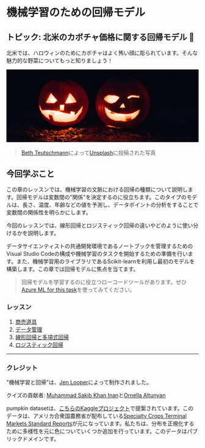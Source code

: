 # 機械学習のための回帰モデル
## トピック: 北米のカボチャ価格に関する回帰モデル 🎃

北米では、ハロウィンのためにカボチャはよく怖い顔に彫られています。そんな魅力的な野菜についてもっと知りましょう！

![jack-o-lanterns](../images/jack-o-lanterns.jpg)
> <a href="https://unsplash.com/@teutschmann?utm_source=unsplash&utm_medium=referral&utm_content=creditCopyText">Beth Teutschmann</a>によって<a href="https://unsplash.com/s/photos/jack-o-lanterns?utm_source=unsplash&utm_medium=referral&utm_content=creditCopyText">Unsplash</a>に投稿された写真

## 今回学ぶこと
この章のレッスンでは、機械学習の文脈における回帰の種類について説明します。回帰モデルは変数間の"関係"を決定するのに役立ちます。このタイプのモデルは、長さ、温度、年齢などの値を予測し、データポイントの分析をすることで変数間の関係性を明らかにします。

今回のレッスンでは、線形回帰とロジスティック回帰の違いやどのように使い分けるかを説明します。

データサイエンティストの共通開発環境であるノートブックを管理するためのVisual Studio Codeの構成や機械学習のタスクを開始するための準備を行います。また、機械学習用のライブラリであるScikit-learnを利用し最初のモデルを構築します。この章では回帰モデルに焦点を当てます。

> 回帰モデルを学習するのに役立つローコードツールがあります。ぜひ[Azure ML for this task](https://docs.microsoft.com/learn/modules/create-regression-model-azure-machine-learning-designer/?WT.mc_id=academic-15963-cxa)を使ってみてください。

### レッスン

1. [商売道具](../1-Tools/translations/README.ja.md)
2. [データ管理](../2-Data/translations/README.ja.md)
3. [線形回帰と多項式回帰](../3-Linear/translations/README.ja.md)
4. [ロジスティック回帰](../4-Logistic/translations/README.ja.md)

---
### クレジット

"機械学習と回帰"は、[Jen Looper](https://twitter.com/jenlooper)によって制作されました。

クイズの貢献者: [Muhammad Sakib Khan Inan](https://twitter.com/Sakibinan)と[Ornella Altunyan](https://twitter.com/ornelladotcom)

pumpkin datasetは、[こちらのKaggleプロジェクト](https://www.kaggle.com/usda/a-year-of-pumpkin-prices)で提案されています。このデータは、アメリカ合衆国農務省が配布している[Specialty Crops Terminal Markets Standard Reports](https://www.marketnews.usda.gov/mnp/fv-report-config-step1?type=termPrice)が元になっています。私たちは、分布を正規化するために多様性を元に色についていくつか追加を行っています。このデータはパブリックドメインです。
